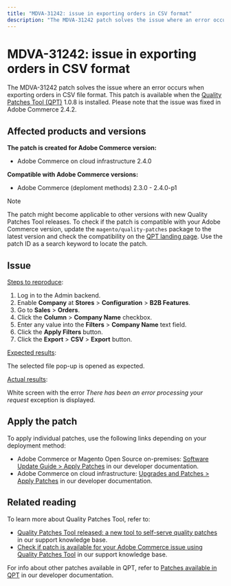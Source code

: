 ```yaml
---
title: "MDVA-31242: issue in exporting orders in CSV format"
description: "The MDVA-31242 patch solves the issue where an error occurs when exporting orders in CSV file format. This patch is available when the [Quality Patches Tool (QPT)](/help/announcements/adobe-commerce-announcements/magento-quality-patches-released-new-tool-to-self-serve-quality-patches.md) 1.0.8 is installed. Please note that the issue was fixed in Adobe Commerce 2.4.2."
---
```


# MDVA-31242: issue in exporting orders in CSV format

The MDVA-31242 patch solves the issue where an error occurs when exporting orders in CSV file format. This patch is available when the [Quality Patches Tool (QPT)](/help/announcements/adobe-commerce-announcements/magento-quality-patches-released-new-tool-to-self-serve-quality-patches.md) 1.0.8 is installed. Please note that the issue was fixed in Adobe Commerce 2.4.2.

## Affected products and versions

**The patch is created for Adobe Commerce version:**

* Adobe Commerce on cloud infrastructure 2.4.0

**Compatible with Adobe Commerce versions:**

* Adobe Commerce (deploment methods) 2.3.0 - 2.4.0-p1

>[!NOTE]
>
>The patch might become applicable to other versions with new Quality Patches Tool releases. To check if the patch is compatible with your Adobe Commerce version, update the `magento/quality-patches` package to the latest version and check the compatibility on the [QPT landing page](https://devdocs.magento.com/quality-patches/tool.html#patch-grid). Use the patch ID as a search keyword to locate the patch.

## Issue

<u>Steps to reproduce</u>:

1. Log in to the Admin backend.
1. Enable **Company** at **Stores** > **Configuration** > **B2B Features**.
1. Go to **Sales** > **Orders**.
1. Click the **Column** > **Company Name** checkbox.
1. Enter any value into the **Filters** > **Company Name** text field.
1. Click the **Apply Filters** button.
1. Click the **Export** > **CSV** > **Export** button.

<u>Expected results</u>:

The selected file pop-up is opened as expected.

<u>Actual results</u>:

White screen with the error *There has been an error processing your request* exception is displayed.

## Apply the patch

To apply individual patches, use the following links depending on your deployment method:

* Adobe Commerce or Magento Open Source on-premises: [Software Update Guide > Apply Patches](https://devdocs.magento.com/guides/v2.4/comp-mgr/patching/mqp.html) in our developer documentation.
* Adobe Commerce on cloud infrastructure: [Upgrades and Patches > Apply Patches](https://devdocs.magento.com/cloud/project/project-patch.html) in our developer documentation.

## Related reading

To learn more about Quality Patches Tool, refer to:

* [Quality Patches Tool released: a new tool to self-serve quality patches](/help/announcements/adobe-commerce-announcements/magento-quality-patches-released-new-tool-to-self-serve-quality-patches.md) in our support knowledge base.
* [Check if patch is available for your Adobe Commerce issue using Quality Patches Tool](/help/support-tools/patches-available-in-qpt-tool/check-patch-for-magento-issue-with-magento-quality-patches.md) in our support knowledge base.

For info about other patches available in QPT, refer to [Patches available in QPT](https://devdocs.magento.com/quality-patches/tool.html#patch-grid) in our developer documentation.